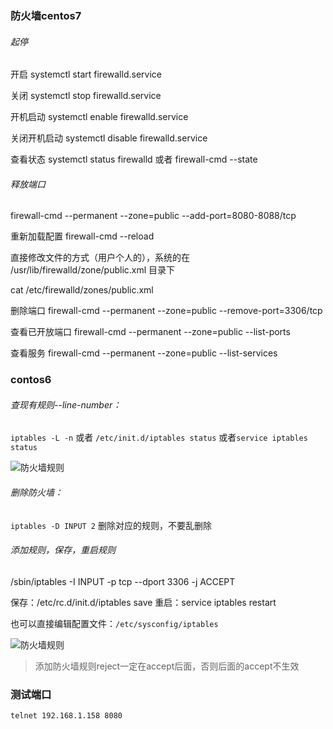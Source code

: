 ### 防火墙centos7

###### 起停

开启
systemctl start firewalld.service

关闭
systemctl stop firewalld.service

开机启动
systemctl enable firewalld.service

关闭开机启动
systemctl disable firewalld.service

查看状态
systemctl status firewalld 或者 firewall-cmd --state

###### 释放端口

firewall-cmd --permanent --zone=public --add-port=8080-8088/tcp

重新加载配置
firewall-cmd --reload

直接修改文件的方式（用户个人的），系统的在 /usr/lib/firewalld/zone/public.xml 目录下

cat  /etc/firewalld/zones/public.xml

删除端口
firewall-cmd --permanent --zone=public --remove-port=3306/tcp 

查看已开放端口
firewall-cmd --permanent --zone=public --list-ports

查看服务
firewall-cmd --permanent --zone=public --list-services

### contos6

###### 查现有规则--line-number：

`iptables -L -n`  或者  `/etc/init.d/iptables status` 或者`service iptables status`

![防火墙规则](F:\hexo\vuepress\docs\.vuepress\picBak\1552464080369.png)

###### 删除防火墙：

`iptables -D INPUT 2` 删除对应的规则，不要乱删除

###### 添加规则，保存，重启规则

/sbin/iptables -I INPUT -p tcp --dport 3306 -j ACCEPT

保存：/etc/rc.d/init.d/iptables save
重启：service iptables restart 

也可以直接编辑配置文件：`/etc/sysconfig/iptables` 

![防火墙规则](F:\hexo\vuepress\docs\.vuepress\picBak\1552464232916.png)

> 添加防火墙规则reject一定在accept后面，否则后面的accept不生效



### 测试端口

```shell
telnet 192.168.1.158 8080
```